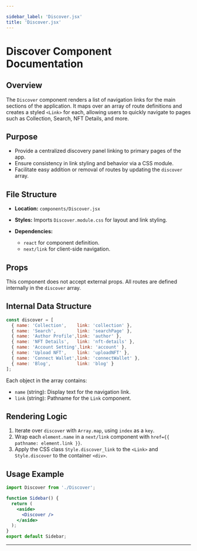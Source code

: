 ```yaml
---

sidebar_label: 'Discover.jsx'
title: 'Discover.jsx'
---
```


# Discover Component Documentation

## Overview

The `Discover` component renders a list of navigation links for the main sections of the application. It maps over an array of route definitions and creates a styled `<Link>` for each, allowing users to quickly navigate to pages such as Collection, Search, NFT Details, and more.

## Purpose

* Provide a centralized discovery panel linking to primary pages of the app.
* Ensure consistency in link styling and behavior via a CSS module.
* Facilitate easy addition or removal of routes by updating the `discover` array.

## File Structure

* **Location:** `components/Discover.jsx`
* **Styles:** Imports `Discover.module.css` for layout and link styling.
* **Dependencies:**

  * `react` for component definition.
  * `next/link` for client-side navigation.

## Props

This component does not accept external props. All routes are defined internally in the `discover` array.

## Internal Data Structure

```js
const discover = [
  { name: 'Collection',    link: 'collection' },
  { name: 'Search',        link: 'searchPage' },
  { name: 'Author Profile',link: 'author' },
  { name: 'NFT Details',   link: 'nft-details' },
  { name: 'Account Setting',link: 'account' },
  { name: 'Upload NFT',    link: 'uploadNFT' },
  { name: 'Connect Wallet',link: 'connectWallet' },
  { name: 'Blog',          link: 'blog' }
];
```

Each object in the array contains:

* `name` (string): Display text for the navigation link.
* `link` (string): Pathname for the `Link` component.

## Rendering Logic

1. Iterate over `discover` with `Array.map`, using `index` as a `key`.
2. Wrap each `element.name` in a `next/link` component with `href={{ pathname: element.link }}`.
3. Apply the CSS class `Style.discover_link` to the `<Link>` and `Style.discover` to the container `<div>`.

## Usage Example

```jsx
import Discover from './Discover';

function Sidebar() {
  return (
    <aside>
      <Discover />
    </aside>
  );
}
export default Sidebar;
```

---

